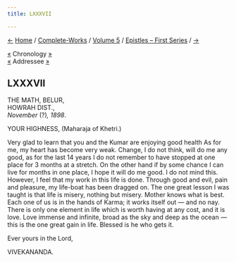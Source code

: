 ```yaml
---
title: LXXXVII

---
```

<div>

[←](086_your_highness.htm) [Home](../../../index.htm) /
[Complete-Works](../../complete_works.htm) / [Volume
5](../volume_5_contents.htm) / [Epistles – First
Series](epistles_first_series_contents.htm) / [→](088_your_highness.htm)

  

[«](../../volume_9/letters_fifth_series/128_your_highness.htm)
Chronology
[»](../../volume_9/letters_fifth_series/129_your_highness.htm)  
[«](../../volume_9/letters_fifth_series/128_your_highness.htm) Addressee
[»](../../volume_9/letters_fifth_series/129_your_highness.htm)

## LXXXVII

THE MATH, BELUR,  
HOWRAH DIST.,  
*November* (?)*, 1898*.

YOUR HIGHNESS, (Maharaja of Khetri.)

Very glad to learn that you and the Kumar are enjoying good health As
for me, my heart has become very weak. Change, I do not think, will do
me any good, as for the last 14 years I do not remember to have stopped
at one place for 3 months at a stretch. On the other hand if by some
chance I can live for months in one place, I hope it will do me good. I
do not mind this. However, I feel that my work in this life is done.
Through good and evil, pain and pleasure, my life-boat has been dragged
on. The one great lesson I was taught is that life is misery, nothing
but misery. Mother knows what is best. Each one of us is in the hands of
Karma; it works itself out — and no nay. There is only one element in
life which is worth having at any cost, and it is love. Love immense and
infinite, broad as the sky and deep as the ocean — this is the one great
gain in life. Blessed is he who gets it.

Ever yours in the Lord,

VIVEKANANDA.

</div>
